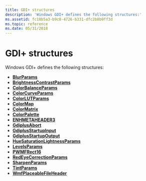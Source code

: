 ```yaml
---
title: GDI+ structures
description: 'Windows GDI+ defines the following structures:'
ms.assetid: fc18b5a3-b9c8-4726-b331-dfc2b8b9ff3d
ms.topic: reference
ms.date: 05/31/2018
---
```


# GDI+ structures

Windows GDI+ defines the following structures:

-   [**BlurParams**](/windows/desktop/api/Gdipluseffects/ns-gdipluseffects-blurparams)
-   [**BrightnessContrastParams**](/windows/desktop/api/Gdipluseffects/ns-gdipluseffects-brightnesscontrastparams)
-   [**ColorBalanceParams**](/windows/desktop/api/Gdipluseffects/ns-gdipluseffects-colorbalanceparams)
-   [**ColorCurveParams**](/windows/desktop/api/Gdipluseffects/ns-gdipluseffects-colorcurveparams)
-   [**ColorLUTParams**](/windows/desktop/api/Gdipluseffects/ns-gdipluseffects-colorlutparams)
-   [**ColorMap**](/windows/desktop/api/Gdipluscolormatrix/ns-gdipluscolormatrix-colormap)
-   [**ColorMatrix**](/windows/desktop/api/Gdipluscolormatrix/ns-gdipluscolormatrix-colormatrix)
-   [**ColorPalette**](/windows/desktop/api/Gdipluspixelformats/ns-gdipluspixelformats-colorpalette)
-   [**ENHMETAHEADER3**](/windows/desktop/api/Gdiplusmetaheader/ns-gdiplusmetaheader-enhmetaheader3)
-   [**GdiplusAbort**](/windows/desktop/api/GdiplusTypes/ns-gdiplustypes-gdiplusabort)
-   [**GdiplusStartupInput**](/windows/desktop/api/Gdiplusinit/ns-gdiplusinit-gdiplusstartupinput)
-   [**GdiplusStartupOutput**](/windows/desktop/api/Gdiplusinit/ns-gdiplusinit-gdiplusstartupoutput)
-   [**HueSaturationLightnessParams**](/windows/desktop/api/Gdipluseffects/ns-gdipluseffects-huesaturationlightnessparams)
-   [**LevelsParams**](/windows/desktop/api/Gdipluseffects/ns-gdipluseffects-levelsparams)
-   [**PWMFRect16**](/windows/desktop/api/Gdiplusmetaheader/ns-gdiplusmetaheader-pwmfrect16)
-   [**RedEyeCorrectionParams**](/windows/desktop/api/Gdipluseffects/ns-gdipluseffects-redeyecorrectionparams)
-   [**SharpenParams**](/windows/desktop/api/Gdipluseffects/ns-gdipluseffects-sharpenparams)
-   [**TintParams**](/windows/desktop/api/Gdipluseffects/ns-gdipluseffects-tintparams)
-   [**WmfPlaceableFileHeader**](/windows/desktop/api/Gdiplusmetaheader/ns-gdiplusmetaheader-wmfplaceablefileheader)

 

 



